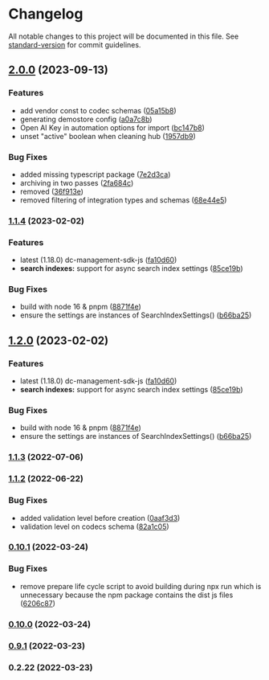 # Changelog

All notable changes to this project will be documented in this file. See [standard-version](https://github.com/conventional-changelog/standard-version) for commit guidelines.

## [2.0.0](https://github.com/amplience/dc-demostore-cli/compare/v1.1.4...v2.0.0) (2023-09-13)


### Features

* add vendor const to codec schemas ([05a15b8](https://github.com/amplience/dc-demostore-cli/commit/05a15b8ea2923366f19c8c855dd7a7b436d3c2fa))
* generating demostore config ([a0a7c8b](https://github.com/amplience/dc-demostore-cli/commit/a0a7c8bf876b6a76c4468b84abd1d2636cbbf43a))
* Open AI Key in automation options for import ([bc147b8](https://github.com/amplience/dc-demostore-cli/commit/bc147b8c7660204f53aed1117efa4dde102a2710))
* unset "active" boolean when cleaning hub ([1957db9](https://github.com/amplience/dc-demostore-cli/commit/1957db96dbda6e47c56f2b35c105d89b783824b1))


### Bug Fixes

* added missing typescript package ([7e2d3ca](https://github.com/amplience/dc-demostore-cli/commit/7e2d3caddadbc4635a97e9d5f2f5c3c0eb7bf270))
* archiving in two passes ([2fa684c](https://github.com/amplience/dc-demostore-cli/commit/2fa684cf6b719bdb33af4b6092a6b2d3d14c6ca0))
* removed ([36f913e](https://github.com/amplience/dc-demostore-cli/commit/36f913ef2eab3702b967e31f16508c392ffee94e))
* removed filtering of integration types and schemas ([68e44e5](https://github.com/amplience/dc-demostore-cli/commit/68e44e561607d5851de52b0730ea62de29dd9c7d))

### [1.1.4](https://github.com/amplience/dc-demostore-cli/compare/v1.1.3...v1.1.4) (2023-02-02)


### Features

* latest (1.18.0) dc-management-sdk-js ([fa10d60](https://github.com/amplience/dc-demostore-cli/commit/fa10d605fb30baa470c67549852e0116ebf65fb5))
* **search indexes:** support for async search index settings ([85ce19b](https://github.com/amplience/dc-demostore-cli/commit/85ce19b08d1afd1b0be6f869abcb3f1b7e9400ff))


### Bug Fixes

* build with node 16 & pnpm ([8871f4e](https://github.com/amplience/dc-demostore-cli/commit/8871f4ee54e25a19e1c1bc1d4525c896fa1eca24))
* ensure the settings are instances of SearchIndexSettings() ([b66ba25](https://github.com/amplience/dc-demostore-cli/commit/b66ba25c4c7055f7d55f2d0f2d788fadf589f7ef))

## [1.2.0](https://github.com/amplience/dc-demostore-cli/compare/v1.1.3...v1.2.0) (2023-02-02)


### Features

* latest (1.18.0) dc-management-sdk-js ([fa10d60](https://github.com/amplience/dc-demostore-cli/commit/fa10d605fb30baa470c67549852e0116ebf65fb5))
* **search indexes:** support for async search index settings ([85ce19b](https://github.com/amplience/dc-demostore-cli/commit/85ce19b08d1afd1b0be6f869abcb3f1b7e9400ff))


### Bug Fixes

* build with node 16 & pnpm ([8871f4e](https://github.com/amplience/dc-demostore-cli/commit/8871f4ee54e25a19e1c1bc1d4525c896fa1eca24))
* ensure the settings are instances of SearchIndexSettings() ([b66ba25](https://github.com/amplience/dc-demostore-cli/commit/b66ba25c4c7055f7d55f2d0f2d788fadf589f7ef))

### [1.1.3](https://github.com/amplience/dc-demostore-cli/compare/v1.1.2...v1.1.3) (2022-07-06)

### [1.1.2](https://github.com/amplience/dc-demostore-cli/compare/v1.2.0...v1.1.2) (2022-06-22)

### Bug Fixes

* added validation level before creation ([0aaf3d3](https://github.com/amplience/dc-demostore-cli/commit/0aaf3d39b3dfb848cf5f1bdbfc29cf4dea2023c7))
* validation level on codecs schema ([82a1c05](https://github.com/amplience/dc-demostore-cli/commit/82a1c05778532590098bfccff7dcc607d01d8fa9))

### [0.10.1](https://github.com/amplience/dc-demostore-cli/compare/v0.10.0...v0.10.1) (2022-03-24)

### Bug Fixes

* remove prepare life cycle script to avoid building during npx run which is unnecessary because the npm package contains the dist js files ([6206c87](https://github.com/amplience/dc-demostore-cli/commit/6206c87fc94580bf515504fc19bdaa8ec2660b6b))

### [0.10.0](https://github.com/amplience/dc-demostore-cli/compare/v0.9.1...v0.10.0) (2022-03-24)

### [0.9.1](https://github.com/amplience/dc-demostore-cli/compare/v0.2.22...v0.9.1) (2022-03-23)

### 0.2.22 (2022-03-23)
